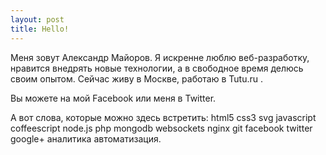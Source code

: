```yaml
---
layout: post
title: Hello!
---
```


Меня зовут Александр Майоров. Я искренне люблю веб-разработку, нравится внедрять новые технологии, а в свободное время делюсь своим опытом. Сейчас живу в Москве, работаю в Tutu.ru .

Вы можете  на мой Facebook или  меня в Twitter.

А вот слова, которые можно здесь встретить: html5 css3 svg javascript coffeescript node.js php mongodb websockets nginx git facebook twitter google+ аналитика автоматизация.
